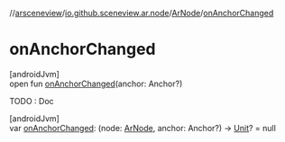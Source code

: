 //[arsceneview](../../../index.md)/[io.github.sceneview.ar.node](../index.md)/[ArNode](index.md)/[onAnchorChanged](on-anchor-changed.md)

# onAnchorChanged

[androidJvm]\
open fun [onAnchorChanged](on-anchor-changed.md)(anchor: Anchor?)

TODO : Doc

[androidJvm]\
var [onAnchorChanged](on-anchor-changed.md): (node: [ArNode](index.md), anchor: Anchor?) -&gt; [Unit](https://kotlinlang.org/api/latest/jvm/stdlib/kotlin/-unit/index.html)? = null
